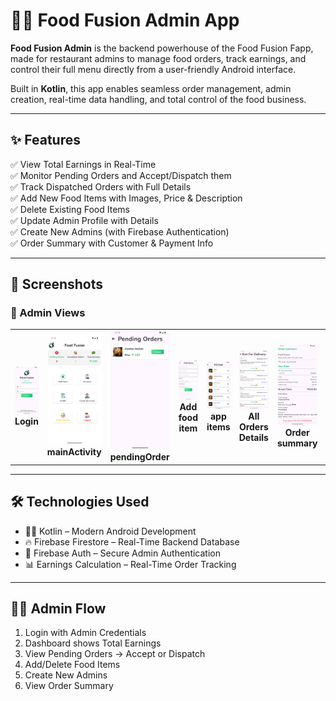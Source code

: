 # 🧑‍🍳 Food Fusion Admin App

**Food Fusion Admin** is the backend powerhouse of the Food Fusion Fapp, made for restaurant admins to manage food orders, track earnings, and control their full menu directly from a user-friendly Android interface.

Built in **Kotlin**, this app enables seamless order management, admin creation, real-time data handling, and total control of the food business.

---

## ✨ Features

✅ View Total Earnings in Real-Time  
✅ Monitor Pending Orders and Accept/Dispatch them  
✅ Track Dispatched Orders with Full Details  
✅ Add New Food Items with Images, Price & Description  
✅ Delete Existing Food Items  
✅ Update Admin Profile with Details  
✅ Create New Admins (with Firebase Authentication)  
✅ Order Summary with Customer & Payment Info  

---

## 📸 Screenshots

### 🔻 Admin Views

<table align="center">
  <tr>
    <td align="center"><img src="https://github.com/Chauhanprince00/food-fusion-admin/blob/master/login.png" width="140"><br><b>Login</b></td>
     <td align="center"><img src="https://github.com/Chauhanprince00/food-fusion-admin/blob/master/main.png" width="140"><br><b>mainActivity</b></td>
      <td align="center"><img src="https://github.com/Chauhanprince00/food-fusion-admin/blob/master/pendingorder.png" width="140"><br><b>pendingOrder</b></td>
       <td align="center"><img src="https://github.com/Chauhanprince00/food-fusion-admin/blob/master/addmenu.png" width="140"><br><b>Add food item</b></td>
        <td align="center"><img src="https://github.com/Chauhanprince00/food-fusion-admin/blob/master/app%20items.png" width="140"><br><b>app items</b></td>
         <td align="center"><img src="https://github.com/Chauhanprince00/food-fusion-admin/blob/master/allOrderDetails.png" width="140"><br><b>All Orders Details</b></td>
          <td align="center"><img src="https://github.com/Chauhanprince00/food-fusion-admin/blob/master/ordersummary.png" width="140"><br><b>Order summary</b></td>
           <td align="center"><img src="https://github.com/Chauhanprince00/food-fusion-admin/blob/master/profile.png" width="140"><br><b>profile</b></td>
            <td align="center"><img src="https://github.com/Chauhanprince00/food-fusion-admin/blob/master/createnewadmin.png" width="140"><br><b>Create new admin</b></td>
   
  </tr>
</table>

---

## 🛠️ Technologies Used

- 🧑‍💻 Kotlin – Modern Android Development  
- 🔥 Firebase Firestore – Real-Time Backend Database  
- 🔐 Firebase Auth – Secure Admin Authentication    
- 📊 Earnings Calculation – Real-Time Order Tracking

---


## 👨‍💼 Admin Flow

1. Login with Admin Credentials  
2. Dashboard shows Total Earnings  
3. View Pending Orders → Accept or Dispatch  
4. Add/Delete Food Items  
5. Create New Admins  
6. View Order Summary  
